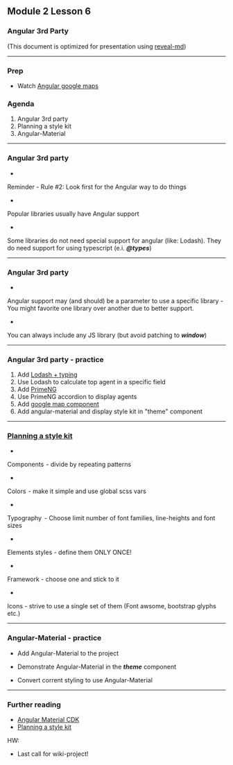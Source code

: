 ## Module 2 Lesson 6
### Angular 3rd Party
(This document is optimized for presentation using [reveal-md](https://github.com/webpro/reveal-md))

---

### Prep
* Watch [Angular google maps](https://www.youtube.com/watch?v=lApggVS0icc)

### Agenda
1. Angular 3rd party
2. Planning a style kit
3. Angular-Material

---

### Angular 3rd party

* <!-- .element: class="fragment" -->
Reminder - Rule #2: Look first for the Angular way to do things

* <!-- .element: class="fragment" -->
Popular libraries usually have Angular support

* <!-- .element: class="fragment" -->
Some libraries do not need special support for angular (like: Lodash).
They do need support for using typescript (e.i. ***@types***)

---

### Angular 3rd party

* <!-- .element: class="fragment" -->
Angular support may (and should) be a parameter to use a specific library -
You might favorite one library over another due to better support.

* <!-- .element: class="fragment" -->
You can always include any JS library (but avoid patching to ***window***)

---

### Angular 3rd party - practice

<ol>
  <li>Add <a target="_blank" href="https://gist.github.com/adrianeguez/c16925db049f3bef661a4e1378fcb2a6">Lodash + typing</a></li>
  <li>Use Lodash to calculate top agent in a specific field</li>
  <li>Add <a target="_blank" href="https://www.primefaces.org/primeng/#/">PrimeNG</a></li>
  <li>Use PrimeNG accordion to display agents</li>
  <li>Add <a target="_blank" href="https://angular-maps.com/">google map component</a></li>
  <li>Add angular-material and display style kit in "theme" component</li>
</ol>

---

### [Planning a style kit](https://medium.com/sketch-app-sources/setting-up-a-design-system-8729510def93)
* <!-- .element: class="fragment" -->
Components  - divide by repeating patterns 
* <!-- .element: class="fragment" -->
Colors  - make it simple and use global scss vars
* <!-- .element: class="fragment" -->
Typography   - Choose limit number of font families,
line-heights and font sizes
* <!-- .element: class="fragment" -->
Elements styles - define them ONLY ONCE!
* <!-- .element: class="fragment" -->
Framework - choose one and stick to it
* <!-- .element: class="fragment" -->
Icons - strive to use a single set of them (Font awsome, bootstrap glyphs etc.)

---

### Angular-Material - practice

* Add Angular-Material to the project

* Demonstrate Angular-Material in the ***theme*** component

* Convert corrent styling to use Angular-Material

---

### Further reading
* [Angular Material CDK](https://stackoverflow.com/questions/42340649/what-is-cdk-in-angular-material-2-components)
* [Planning a style kit](https://medium.com/sketch-app-sources/setting-up-a-design-system-8729510def93)

HW:
* Last call for wiki-project!
